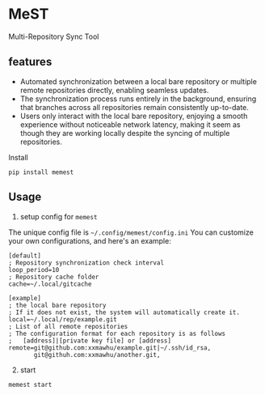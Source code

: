 MeST
==============
Multi-Repository Sync Tool


features
-----------------
* Automated synchronization between a local bare repository or multiple remote repositories directly, enabling seamless updates.
* The synchronization process runs entirely in the background, ensuring that branches across all repositories remain consistently up-to-date.
* Users only interact with the local bare repository, enjoying a smooth experience without noticeable network latency, making it seem as though they are working locally despite the syncing of multiple repositories.

Install
```
pip install memest
```

Usage
-----------------

1. setup config for `memest`

The unique config file is `~/.config/memest/config.ini`
You can customize your own configurations, and here's an example:
```
[default]
; Repository synchronization check interval
loop_period=10
; Repository cache folder
cache=~/.local/gitcache

[example]
; the local bare repository
; If it does not exist, the system will automatically create it.
local=~/.local/rep/example.git
; List of all remote repositories
; The configuration format for each repository is as follows
;   [address]|[private key file] or [address]
remote=git@github.com:xxmawhu/example.git|~/.ssh/id_rsa,
       git@githuh.com:xxmawhu/another.git,
```
2. start

```bash
memest start
```

